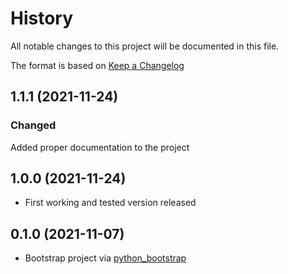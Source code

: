 # History

All notable changes to this project will be documented in this file.

The format is based on [Keep a Changelog](https://keepachangelog.com/en/1.0.0/)

## 1.1.1 (2021-11-24)

### Changed

Added proper documentation to the project


## 1.0.0 (2021-11-24)

* First working and tested version released

<!-- ### Added -->
<!-- ### Changed -->
<!-- ### Deprecated -->
<!-- ### Removed -->
<!-- ### Fixed -->
<!-- ### Security -->

## 0.1.0 (2021-11-07)

* Bootstrap project via
    [python_bootstrap](https://github.com/bergercookie/python_package_cookiecutter)

